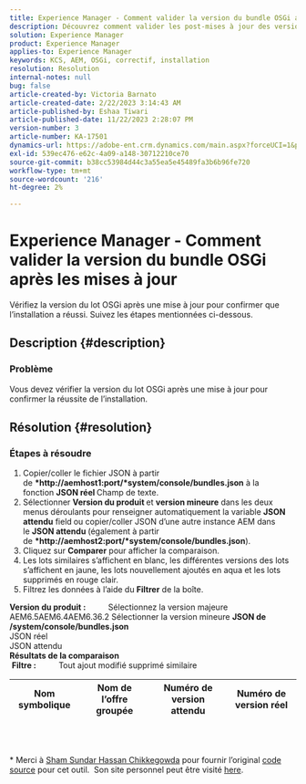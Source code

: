 ```yaml
---
title: Experience Manager - Comment valider la version du bundle OSGi après les mises à jour
description: Découvrez comment valider les post-mises à jour des versions du bundle OSGi.
solution: Experience Manager
product: Experience Manager
applies-to: Experience Manager
keywords: KCS, AEM, OSGi, correctif, installation
resolution: Resolution
internal-notes: null
bug: false
article-created-by: Victoria Barnato
article-created-date: 2/22/2023 3:14:43 AM
article-published-by: Eshaa Tiwari
article-published-date: 11/22/2023 2:28:07 PM
version-number: 3
article-number: KA-17501
dynamics-url: https://adobe-ent.crm.dynamics.com/main.aspx?forceUCI=1&pagetype=entityrecord&etn=knowledgearticle&id=b247d608-5fb2-ed11-83fe-6045bd0067ea
exl-id: 539ec476-e62c-4a09-a148-30712210ce70
source-git-commit: b38cc53984d44c3a55ea5e45489fa3b6b96fe720
workflow-type: tm+mt
source-wordcount: '216'
ht-degree: 2%

---
```


# Experience Manager - Comment valider la version du bundle OSGi après les mises à jour


Vérifiez la version du lot OSGi après une mise à jour pour confirmer que l’installation a réussi. Suivez les étapes mentionnées ci-dessous.

## Description {#description}


### Problème

Vous devez vérifier la version du lot OSGi après une mise à jour pour confirmer la réussite de l’installation.


## Résolution {#resolution}


### Étapes à résoudre

1. Copier/coller le fichier JSON à partir de <b>*http://aemhost1:port/*system/console/bundles.json</b> à la fonction <b>JSON réel </b>Champ de texte.
2. Sélectionner <b>Version du produit </b>et <b>version mineure</b> dans les deux menus déroulants pour renseigner automatiquement la variable <b>JSON attendu</b> field<b> </b>ou copier/coller JSON d’une autre instance AEM dans le <b>JSON attendu </b>(également à partir de <b>*http://aemhost2:port/*system/console/bundles.json</b>).
3. Cliquez sur <b>Comparer</b> pour afficher la comparaison.
4. Les lots similaires s’affichent en blanc, les différentes versions des lots s’affichent en jaune, les lots nouvellement ajoutés en aqua et les lots supprimés en rouge clair.
5. Filtrez les données à l’aide du <b>Filtrer</b> de la boîte.

<b>Version du produit :</b>          Sélectionnez la version majeure AEM6.5AEM6.4AEM6.36.2 Sélectionner la version mineure
<b>JSON de /system/console/bundles.json</b><br>JSON réel <br>JSON attendu 
 <br><b>Résultats de la comparaison</b><br> <b>Filtre :</b>          Tout ajout modifié supprimé similaire     <br>

| Nom symbolique | Nom de l’offre groupée | Numéro de version attendu | Numéro de version réel |
| --- | --- | --- | --- |

<br> 




\* Merci à [Sham Sundar Hassan Chikkegowda](https://www.linkedin.com/in/sham-sundar-hassan-chikkegowda-6b03a517) pour fournir l’original [code source](https://github.com/Schikkeg/schikkeg.github.io/blob/master/tools/coi.html) pour cet outil.  Son site personnel peut être visité [here](https://www.aemstuff.com/).
